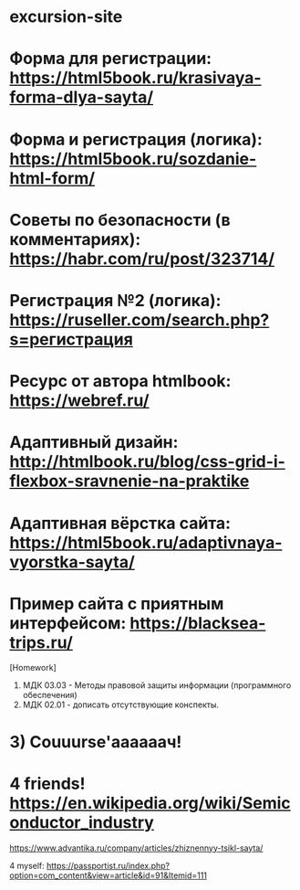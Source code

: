 # excursion-site

# Форма для регистрации: https://html5book.ru/krasivaya-forma-dlya-sayta/
# Форма и регистрация (логика): https://html5book.ru/sozdanie-html-form/
# Советы по безопасности (в комментариях): https://habr.com/ru/post/323714/
# Регистрация №2 (логика): https://ruseller.com/search.php?s=регистрация
# Ресурс от автора htmlbook: https://webref.ru/
# Адаптивный дизайн: http://htmlbook.ru/blog/css-grid-i-flexbox-sravnenie-na-praktike
# Адаптивная вёрстка сайта: https://html5book.ru/adaptivnaya-vyorstka-sayta/
# Пример сайта с приятным интерфейсом: https://blacksea-trips.ru/

[Homework]
1) МДК 03.03 - Методы правовой защиты информации (программного обеспечения)
2) МДК 02.01 - дописать отсутствующие конспекты.
# 3) Couuurse'аааааач!
# 4 friends! https://en.wikipedia.org/wiki/Semiconductor_industry
https://www.advantika.ru/company/articles/zhiznennyy-tsikl-sayta/

4 myself: https://passportist.ru/index.php?option=com_content&view=article&id=91&Itemid=111
